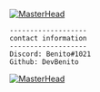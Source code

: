 
[![MasterHead](https://media.discordapp.net/attachments/706579627534974986/982101921890439218/Pornhub-Logo.png?width=1288&height=676)](https://rishavchanda.io)
```console
-------------------
contact information
-------------------
Discord: Benito#1021
Github: DevBenito
```
[![MasterHead](https://media.discordapp.net/attachments/706579627534974986/982098962532151296/AH.png)](https://rishavchanda.io)
 
